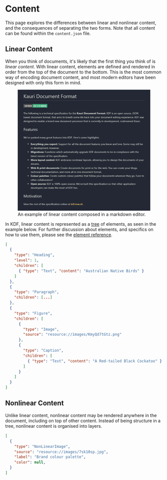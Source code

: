 # Content

This page explores the differences between linear and nonlinear content, and the
consequences of separating the two forms. Note that all content can be found
within the `content.json` file.


## Linear Content

When you think of documents, it's likely that the first thing you think of is
*linear content*. With linear content, elements are defined and rendered in
order from the top of the document to the bottom. This is the most common way of
encoding document content, and most modern editors have been designed with only
this form in mind.

<figure>
  <img src="../assets/linear-content.png" alt="Linear content example" />
  <figcaption>An example of linear content composed in a markdown editor.</figcaption>
</figure>

In KDF, linear content is represented as a [tree][1] of elements, as seen in the
example below. For further discussion about elements, and specifics on how to
use them, please see the [element reference][2].

```json
[
  {
    "type": "Heading",
    "level": 1,
    "children": [
      { "type": "Text", "content": "Australian Native Birds" }
    ]
  },
  {
    "type": "Paragraph",
    "children": [...]
  },
  {
    "type": "Figure",
    "children": [
      {
        "type": "Image",
        "source": "resource://images/KmyQd7tGtz.png"
      },
      {
        "type": "Caption",
        "children": [
          { "type": "Text", "content": "A Red-tailed Black Cockatoo" }
        ]
      }
    ]
  }
]
```

[1]: https://en.wikipedia.org/wiki/Tree_(data_structure)
[2]: /elements/


## Nonlinear Content

Unlike linear content, nonlinear content may be rendered anywhere in the
document, including on top of other content. Instead of being structure in a
tree, nonlinear content is organised into layers. 

```json
[
  {
    "type": "NonLinearImage",
    "source": "resource://images/7sk10sp.jpg",
    "label": "Brand colour palette",
    "color": null,
  }
]
```